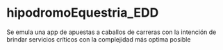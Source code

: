 # hipodromoEquestria_EDD
Se emula una app de apuestas a caballos de carreras con la intención de brindar servicios críticos con la complejidad más optima posible

